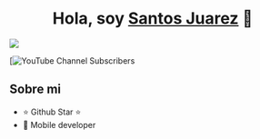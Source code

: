 
<div align="center">
<h1 align="center">Hola, soy <a href="">Santos Juarez</a> 👋</h1>
</div>
<img src="https://i.imgur.com/vJP6oVr.png">

[![YouTube Channel Subscribers]()
## Sobre mi

- ⭐ Github Star ⭐ 
- 📲 Mobile developer
<br>

